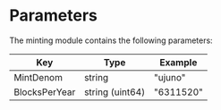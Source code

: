 <!--
order: 4
-->

# Parameters

The minting module contains the following parameters:

| Key           | Type            | Example   |
| ------------- | --------------- | --------- |
| MintDenom     | string          | "ujuno"   |
| BlocksPerYear | string (uint64) | "6311520" |
